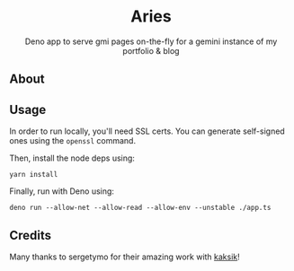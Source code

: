 <div align=center>
  <h1>Aries</h1>
  <p>Deno app to serve gmi pages on-the-fly for a gemini instance of my portfolio &amp; blog</p>
</div>

## About


## Usage
In order to run locally, you'll need SSL certs. You can generate self-signed ones using the `openssl` command.

Then, install the node deps using:
```
yarn install
```

Finally, run with Deno using:
```
deno run --allow-net --allow-read --allow-env --unstable ./app.ts
```

## Credits
Many thanks to sergetymo for their amazing work with [kaksik](https://github.com/sergetymo/kaksik)!
